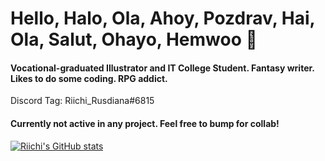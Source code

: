 # Hello, Halo, Ola, Ahoy, Pozdrav, Hai, Ola, Salut, Ohayo, Hemwoo 👋

#### Vocational-graduated Illustrator and IT College Student. Fantasy writer. Likes to do some coding. RPG addict.
Discord Tag: Riichi_Rusdiana#6815

#### Currently not active in any project. Feel free to bump for collab!

[![Riichi's GitHub stats](https://github-readme-stats.vercel.app/api?username=BillyAddlers&theme=synthwave)](https://github.com/anuraghazra/github-readme-stats)

<!--
**BillyAddlers/BillyAddlers** is a ✨ _special_ ✨ repository because its `README.md` (this file) appears on your GitHub profile.

Here are some ideas to get you started:

- 🔭 I’m currently working on ...
- 🌱 I’m currently learning ...
- 👯 I’m looking to collaborate on ...
- 🤔 I’m looking for help with ...
- 💬 Ask me about ...
- 📫 How to reach me: ...
- 😄 Pronouns: ...
- ⚡ Fun fact: ...
-->
